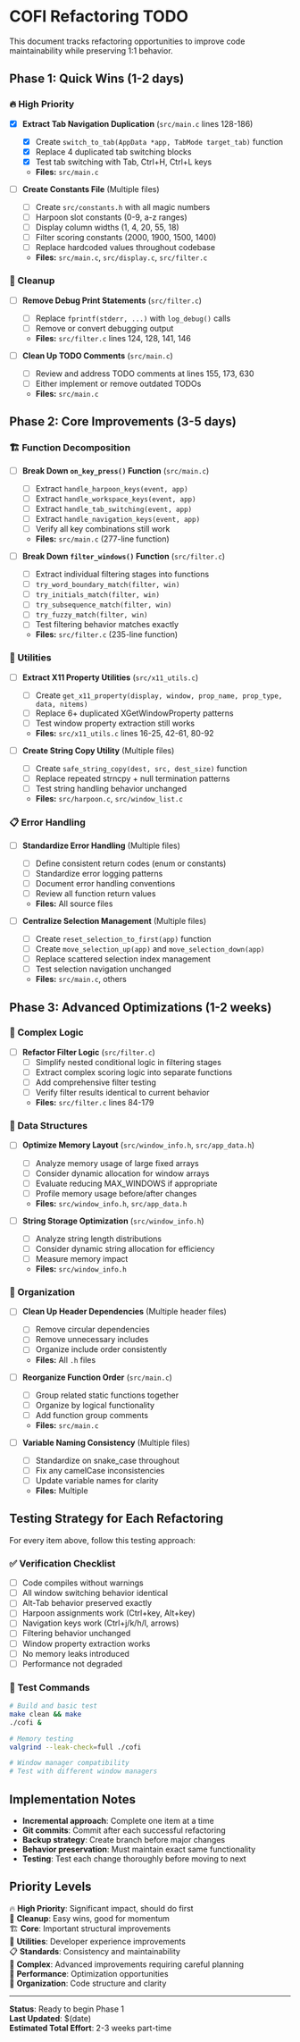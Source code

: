 # COFI Refactoring TODO

This document tracks refactoring opportunities to improve code maintainability while preserving 1:1 behavior.

## Phase 1: Quick Wins (1-2 days)

### 🔥 High Priority

- [x] **Extract Tab Navigation Duplication** (`src/main.c` lines 128-186)
  - [x] Create `switch_to_tab(AppData *app, TabMode target_tab)` function
  - [x] Replace 4 duplicated tab switching blocks
  - [x] Test tab switching with Tab, Ctrl+H, Ctrl+L keys
  - **Files:** `src/main.c`

- [ ] **Create Constants File** (Multiple files)
  - [ ] Create `src/constants.h` with all magic numbers
  - [ ] Harpoon slot constants (0-9, a-z ranges)
  - [ ] Display column widths (1, 4, 20, 55, 18)
  - [ ] Filter scoring constants (2000, 1900, 1500, 1400)
  - [ ] Replace hardcoded values throughout codebase
  - **Files:** `src/main.c`, `src/display.c`, `src/filter.c`

### 🧹 Cleanup

- [ ] **Remove Debug Print Statements** (`src/filter.c`)
  - [ ] Replace `fprintf(stderr, ...)` with `log_debug()` calls
  - [ ] Remove or convert debugging output
  - **Files:** `src/filter.c` lines 124, 128, 141, 146

- [ ] **Clean Up TODO Comments** (`src/main.c`)
  - [ ] Review and address TODO comments at lines 155, 173, 630
  - [ ] Either implement or remove outdated TODOs
  - **Files:** `src/main.c`

## Phase 2: Core Improvements (3-5 days)

### 🏗️ Function Decomposition

- [ ] **Break Down `on_key_press()` Function** (`src/main.c`)
  - [ ] Extract `handle_harpoon_keys(event, app)`
  - [ ] Extract `handle_workspace_keys(event, app)`
  - [ ] Extract `handle_tab_switching(event, app)` 
  - [ ] Extract `handle_navigation_keys(event, app)`
  - [ ] Verify all key combinations still work
  - **Files:** `src/main.c` (277-line function)

- [ ] **Break Down `filter_windows()` Function** (`src/filter.c`)
  - [ ] Extract individual filtering stages into functions
  - [ ] `try_word_boundary_match(filter, win)`
  - [ ] `try_initials_match(filter, win)`
  - [ ] `try_subsequence_match(filter, win)`
  - [ ] `try_fuzzy_match(filter, win)`
  - [ ] Test filtering behavior matches exactly
  - **Files:** `src/filter.c` (235-line function)

### 🔧 Utilities

- [ ] **Extract X11 Property Utilities** (`src/x11_utils.c`)
  - [ ] Create `get_x11_property(display, window, prop_name, prop_type, data, nitems)`
  - [ ] Replace 6+ duplicated XGetWindowProperty patterns
  - [ ] Test window property extraction still works
  - **Files:** `src/x11_utils.c` lines 16-25, 42-61, 80-92

- [ ] **Create String Copy Utility** (Multiple files)
  - [ ] Create `safe_string_copy(dest, src, dest_size)` function
  - [ ] Replace repeated strncpy + null termination patterns
  - [ ] Test string handling behavior unchanged
  - **Files:** `src/harpoon.c`, `src/window_list.c`

### 📋 Error Handling

- [ ] **Standardize Error Handling** (Multiple files)
  - [ ] Define consistent return codes (enum or constants)
  - [ ] Standardize error logging patterns
  - [ ] Document error handling conventions
  - [ ] Review all function return values
  - **Files:** All source files

- [ ] **Centralize Selection Management** (Multiple files)
  - [ ] Create `reset_selection_to_first(app)` function
  - [ ] Create `move_selection_up(app)` and `move_selection_down(app)`
  - [ ] Replace scattered selection index management
  - [ ] Test selection navigation unchanged
  - **Files:** `src/main.c`, others

## Phase 3: Advanced Optimizations (1-2 weeks)

### 🧠 Complex Logic

- [ ] **Refactor Filter Logic** (`src/filter.c`)
  - [ ] Simplify nested conditional logic in filtering stages
  - [ ] Extract complex scoring logic into separate functions
  - [ ] Add comprehensive filter testing
  - [ ] Verify filter results identical to current behavior
  - **Files:** `src/filter.c` lines 84-179

### 💾 Data Structures

- [ ] **Optimize Memory Layout** (`src/window_info.h`, `src/app_data.h`)
  - [ ] Analyze memory usage of large fixed arrays
  - [ ] Consider dynamic allocation for window arrays
  - [ ] Evaluate reducing MAX_WINDOWS if appropriate
  - [ ] Profile memory usage before/after changes
  - **Files:** `src/window_info.h`, `src/app_data.h`

- [ ] **String Storage Optimization** (`src/window_info.h`)
  - [ ] Analyze string length distributions
  - [ ] Consider dynamic string allocation for efficiency
  - [ ] Measure memory impact
  - **Files:** `src/window_info.h`

### 📁 Organization

- [ ] **Clean Up Header Dependencies** (Multiple header files)
  - [ ] Remove circular dependencies
  - [ ] Remove unnecessary includes
  - [ ] Organize include order consistently
  - **Files:** All `.h` files

- [ ] **Reorganize Function Order** (`src/main.c`)
  - [ ] Group related static functions together
  - [ ] Organize by logical functionality
  - [ ] Add function group comments
  - **Files:** `src/main.c`

- [ ] **Variable Naming Consistency** (Multiple files)
  - [ ] Standardize on snake_case throughout
  - [ ] Fix any camelCase inconsistencies
  - [ ] Update variable names for clarity
  - **Files:** Multiple

## Testing Strategy for Each Refactoring

For every item above, follow this testing approach:

### ✅ Verification Checklist
- [ ] Code compiles without warnings
- [ ] All window switching behavior identical
- [ ] Alt-Tab behavior preserved exactly
- [ ] Harpoon assignments work (Ctrl+key, Alt+key)
- [ ] Navigation keys work (Ctrl+j/k/h/l, arrows)
- [ ] Filtering behavior unchanged
- [ ] Window property extraction works
- [ ] No memory leaks introduced
- [ ] Performance not degraded

### 🧪 Test Commands
```bash
# Build and basic test
make clean && make
./cofi &

# Memory testing
valgrind --leak-check=full ./cofi

# Window manager compatibility
# Test with different window managers
```

## Implementation Notes

- **Incremental approach**: Complete one item at a time
- **Git commits**: Commit after each successful refactoring
- **Backup strategy**: Create branch before major changes
- **Behavior preservation**: Must maintain exact same functionality
- **Testing**: Test each change thoroughly before moving to next

## Priority Levels

🔥 **High Priority**: Significant impact, should do first  
🧹 **Cleanup**: Easy wins, good for momentum  
🏗️ **Core**: Important structural improvements  
🔧 **Utilities**: Developer experience improvements  
📋 **Standards**: Consistency and maintainability  
🧠 **Complex**: Advanced improvements requiring careful planning  
💾 **Performance**: Optimization opportunities  
📁 **Organization**: Code structure and clarity

---

**Status**: Ready to begin Phase 1  
**Last Updated**: $(date)  
**Estimated Total Effort**: 2-3 weeks part-time